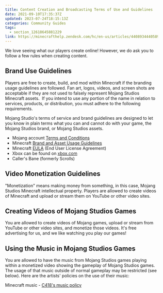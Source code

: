 ```yaml
---
title: Content Creation and Broadcasting Terms of Use and Guidelines
date: 2021-09-10T17:35:37Z
updated: 2023-07-24T18:15:13Z
categories: Community Guides
tags:
  - section_12618645881229
link: https://minecrafthelp.zendesk.com/hc/en-us/articles/4408934440589-Content-Creation-and-Broadcasting-Terms-of-Use-and-Guidelines
---
```


We love seeing what our players create online! However, we do ask you to follow a few rules when creating content.

## Brand Use Guidelines

Players are free to create, build, and mod within Minecraft if the branding usage guidelines are followed. Fan art, logos, videos, and screen shots are acceptable if they are not used to falsely represent Mojang Studios Minecraft assets.  If you intend to use any portion of the name in relation to services, products, or distribution, you must adhere to the following requirements. 

Mojang Studio\'s terms of service and brand guidelines are designed to let you know in plain terms what you can and cannot do with your game, the Mojang Studios brand, or Mojang Studios assets.

-   Mojang account [Terms and Conditions](https://account.mojang.com/terms#website)
-   Minecraft [Brand and Asset Usage Guidelines](https://account.mojang.com/documents/brand_guidelines)
-   Minecraft [EULA](https://account.mojang.com/documents/minecraft_eula) (End User License Agreement)
-   Xbox can be found on [xbox.com](https://xbox.com/)
-   Caller's Bane (formerly Scrolls) 

## Video Monetization Guidelines

"Monetization" means making money from something, in this case, Mojang Studios Minecraft intellectual property. Players are allowed to create videos of Minecraft and upload or stream them on YouTube or other video sites.

## Creating Videos of Mojang Studios Games

You are allowed to create videos of Mojang games, upload or stream from YouTube or other video sites, and monetize those videos. It\'s free advertising for us, and we like watching you play our games!

## Using the Music in Mojang Studios Games

You are allowed to have the music from Mojang Studios games playing within a monetized video showing the gameplay of Mojang Studios games. The usage of that music outside of normal gameplay may be restricted (see below). Here are the artists' policies on the use of their music:

Minecraft music - [C418\'s music policy](https://c418.org/2017/01/26/what-am-i-allowed-to-do-with-daniels-music/)
